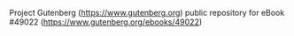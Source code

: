 Project Gutenberg (https://www.gutenberg.org) public repository for eBook #49022 (https://www.gutenberg.org/ebooks/49022)
